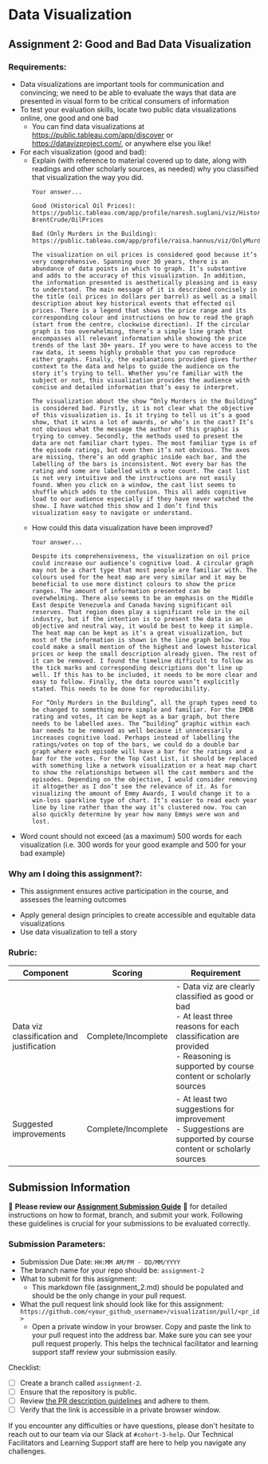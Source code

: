 # Data Visualization

## Assignment 2: Good and Bad Data Visualization

### Requirements:

- Data visualizations are important tools for communication and convincing; we need to be able to evaluate the ways that data are presented in visual form to be critical consumers of information 
- To test your evaluation skills, locate two public data visualizations online, one good and one bad  
    - You can find data visualizations at https://public.tableau.com/app/discover or https://datavizproject.com/, or anywhere else you like! 
- For each visualization (good and bad):  
    - Explain (with reference to material covered up to date, along with readings and other scholarly sources, as needed) why you classified that visualization the way you did.
      ```
      Your answer...

      Good (Historical Oil Prices):
      https://public.tableau.com/app/profile/naresh.suglani/viz/HistoricalOilPrices-BrentCrude/OilPrices

      Bad (Only Murders in the Building):
      https://public.tableau.com/app/profile/raisa.hannus/viz/OnlyMurdersintheBuildingDataPlusTV/OnlyMurdersInTheBuilding

      The visualization on oil prices is considered good because it’s very comprehensive. Spanning over 30 years, there is an abundance of data points in which to graph. It’s substantive and adds to the accuracy of this visualization. In addition, the information presented is aesthetically pleasing and is easy to understand. The main message of it is described concisely in the title (oil prices in dollars per barrel) as well as a small description about key historical events that effected oil prices. There is a legend that shows the price range and its corresponding colour and instructions on how to read the graph (start from the centre, clockwise direction). If the circular graph is too overwhelming, there’s a simple line graph that encompasses all relevant information while showing the price trends of the last 30+ years. If you were to have access to the raw data, it seems highly probable that you can reproduce either graphs. Finally, the explanations provided gives further context to the data and helps to guide the audience on the story it’s trying to tell. Whether you’re familiar with the subject or not, this visualization provides the audience with concise and detailed information that’s easy to interpret.

      The visualization about the show “Only Murders in the Building” is considered bad. Firstly, it is not clear what the objective of this visualization is. Is it trying to tell us it’s a good show, that it wins a lot of awards, or who’s in the cast? It’s not obvious what the message the author of this graphic is trying to convey. Secondly, the methods used to present the data are not familiar chart types. The most familiar type is of the episode ratings, but even then it’s not obvious. The axes are missing, there’s an odd graphic inside each bar, and the labelling of the bars is inconsistent. Not every bar has the rating and some are labelled with a vote count. The cast list is not very intuitive and the instructions are not easily found. When you click on a window, the cast list seems to shuffle which adds to the confusion. This all adds cognitive load to our audience especially if they have never watched the show. I have watched this show and I don’t find this visualization easy to navigate or understand. 

      ```
    - How could this data visualization have been improved?  
      ```
      Your answer...
      
      Despite its comprehensiveness, the visualization on oil price could increase our audience’s cognitive load. A circular graph may not be a chart type that most people are familiar with. The colours used for the heat map are very similar and it may be beneficial to use more distinct colours to show the price ranges. The amount of information presented can be overwhelming. There also seems to be an emphasis on the Middle East despite Venezuela and Canada having significant oil reserves. That region does play a significant role in the oil industry, but if the intention is to present the data in an objective and neutral way, it would be best to keep it simple. The heat map can be kept as it’s a great visualization, but most of the information is shown in the line graph below. You could make a small mention of the highest and lowest historical prices or keep the small description already given. The rest of it can be removed. I found the timeline difficult to follow as the tick marks and corresponding descriptions don’t line up well. If this has to be included, it needs to be more clear and easy to follow. Finally, the data source wasn’t explicitly stated. This needs to be done for reproducibility.

      For “Only Murders in the Building”, all the graph types need to be changed to something more simple and familiar. For the IMDB rating and votes, it can be kept as a bar graph, but there needs to be labelled axes. The “building” graphic within each bar needs to be removed as well because it unnecessarily increases cognitive load. Perhaps instead of labelling the ratings/votes on top of the bars, we could do a double bar graph where each episode will have a bar for the ratings and a bar for the votes. For the Top Cast List, it should be replaced with something like a network visualization or a heat map chart to show the relationships between all the cast members and the episodes. Depending on the objective, I would consider removing it altogether as I don’t see the relevance of it. As for visualizing the amount of Emmy Awards, I would change it to a win-loss sparkline type of chart. It’s easier to read each year line by line rather than the way it’s clustered now. You can also quickly determine by year how many Emmys were won and lost.

      ```
- Word count should not exceed (as a maximum) 500 words for each visualization (i.e. 
300 words for your good example and 500 for your bad example)

### Why am I doing this assignment?:

- This assignment ensures active participation in the course, and assesses the learning outcomes
* Apply general design principles to create accessible and equitable data visualizations
* Use data visualization to tell a story

### Rubric:

| Component               | Scoring   | Requirement                                                 |
|-------------------------|-----------|-------------------------------------------------------------|
| Data viz classification and justification | Complete/Incomplete | - Data viz are clearly classified as good or bad<br />- At least three reasons for each classification are provided<br />- Reasoning is supported by course content or scholarly sources |
| Suggested improvements  | Complete/Incomplete | - At least two suggestions for improvement<br />- Suggestions are supported by course content or scholarly sources |

## Submission Information

🚨 **Please review our [Assignment Submission Guide](https://github.com/UofT-DSI/onboarding/blob/main/onboarding_documents/submissions.md)** 🚨 for detailed instructions on how to format, branch, and submit your work. Following these guidelines is crucial for your submissions to be evaluated correctly.

### Submission Parameters:
* Submission Due Date: `HH:MM AM/PM - DD/MM/YYYY`
* The branch name for your repo should be: `assignment-2`
* What to submit for this assignment:
    * This markdown file (assignment_2.md) should be populated and should be the only change in your pull request.
* What the pull request link should look like for this assignment: `https://github.com/<your_github_username>/visualization/pull/<pr_id>`
    * Open a private window in your browser. Copy and paste the link to your pull request into the address bar. Make sure you can see your pull request properly. This helps the technical facilitator and learning support staff review your submission easily.

Checklist:
- [ ] Create a branch called `assignment-2`.
- [ ] Ensure that the repository is public.
- [ ] Review [the PR description guidelines](https://github.com/UofT-DSI/onboarding/blob/main/onboarding_documents/submissions.md#guidelines-for-pull-request-descriptions) and adhere to them.
- [ ] Verify that the link is accessible in a private browser window.

If you encounter any difficulties or have questions, please don't hesitate to reach out to our team via our Slack at `#cohort-3-help`. Our Technical Facilitators and Learning Support staff are here to help you navigate any challenges.
